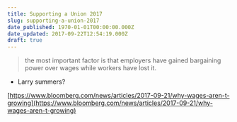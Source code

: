 ```yaml
---
title: Supporting a Union 2017
slug: supporting-a-union-2017
date_published: 1970-01-01T00:00:00.000Z
date_updated: 2017-09-22T12:54:19.000Z
draft: true
---
```


> the most important factor is that employers have gained bargaining power over wages while workers have lost it.

- Larry summers?

[https://www.bloomberg.com/news/articles/2017-09-21/why-wages-aren-t-growing](https://www.bloomberg.com/news/articles/2017-09-21/why-wages-aren-t-growing)
